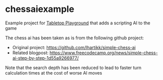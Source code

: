 # chessaiexample
Example project for [Tabletop Playground](https://tabletop-playground.com/) that adds a scripting AI to the game

The chess ai has been taken as is from the following github project:
* Original project: https://github.com/lhartikk/simple-chess-ai
* Related blogpost: https://www.freecodecamp.org/news/simple-chess-ai-step-by-step-1d55a9266977/

Note that the search depth has been reduced to lead to faster turn calculation times at the cost of worse AI moves
